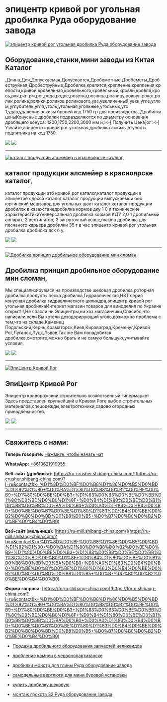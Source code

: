 # эпицентр кривой рог угольная дробилка Руда оборудование завода

<a href="https://swt.shibang-china.com/?l=ru&img&k=%D1%8D%D0%BF%D0%B8%D1%86%D0%B5%D0%BD%D1%82%D1%80+%D0%BA%D1%80%D0%B8%D0%B2%D0%BE%D0%B9+%D1%80%D0%BE%D0%B3+%D1%83%D0%B3%D0%BE%D0%BB%D1%8C%D0%BD%D0%B0%D1%8F+%D0%B4%D1%80%D0%BE%D0%B1%D0%B8%D0%BB%D0%BA%D0%B0+%D0%A0%D1%83%D0%B4%D0%B0+%D0%BE%D0%B1%D0%BE%D1%80%D1%83%D0%B4%D0%BE%D0%B2%D0%B0%D0%BD%D0%B8%D0%B5+%D0%B7%D0%B0%D0%B2%D0%BE%D0%B4%D0%B0" target="_blank">![эпицентр кривой рог угольная дробилка Руда оборудование завода](http://static.shibang-china.com/all-800x300/615.jpg)</a>

## Оборудование,станки,мини заводы из Китая Каталог
,Длина,Для,Допускаемая,Допускается,Дробеметные,Дробеметы,Дробеструйная,Дробеструйные,Дробилка,крепится,крепление,крепления,крепости,кривой,кровельная,кровельного,кровельный,кровли,кровля,кровь,ркк,ркп,рм,рог,рода,родос,розетка,розница,розницу,роквул,рокот,ролик,ролика,ролики,роликов,роликового,уаз,увеличенный,увхк,угле,углом,углубитель,угля,уголь,угольная,угольные,угольных,угс 1,удав,удаление.эскизы броней ксд 1750 гр для производства, Дробилка ценыКонусные дробилки подразделяются по диаметру основания дробящего конуса: 1200,1750,2200,3000 мм и,&gt;>[ Получить Цена]or &gt;>[ Узнайте,эпицентр кривой рог угольная дробилка эскизы втулок и подпятника на ксд 1750.


<a href="https://whatsapp.shibangsoft.com/WhatsApp.php" target="_blank" title="WhatsApp">![](http://static.shibang-china.com/icon/whatsapp.png)</a> <a href="https://swt.shibang-china.com/?l=ru&icon&k=%D1%8D%D0%BF%D0%B8%D1%86%D0%B5%D0%BD%D1%82%D1%80+%D0%BA%D1%80%D0%B8%D0%B2%D0%BE%D0%B9+%D1%80%D0%BE%D0%B3+%D1%83%D0%B3%D0%BE%D0%BB%D1%8C%D0%BD%D0%B0%D1%8F+%D0%B4%D1%80%D0%BE%D0%B1%D0%B8%D0%BB%D0%BA%D0%B0+%D0%A0%D1%83%D0%B4%D0%B0+%D0%BE%D0%B1%D0%BE%D1%80%D1%83%D0%B4%D0%BE%D0%B2%D0%B0%D0%BD%D0%B8%D0%B5+%D0%B7%D0%B0%D0%B2%D0%BE%D0%B4%D0%B0" target="_blank">![](http://static.shibang-china.com/icon/chat-ru.png)</a>

---

<a href="https://swt.shibang-china.com/?l=ru&img&k=%D1%8D%D0%BF%D0%B8%D1%86%D0%B5%D0%BD%D1%82%D1%80+%D0%BA%D1%80%D0%B8%D0%B2%D0%BE%D0%B9+%D1%80%D0%BE%D0%B3+%D1%83%D0%B3%D0%BE%D0%BB%D1%8C%D0%BD%D0%B0%D1%8F+%D0%B4%D1%80%D0%BE%D0%B1%D0%B8%D0%BB%D0%BA%D0%B0+%D0%A0%D1%83%D0%B4%D0%B0+%D0%BE%D0%B1%D0%BE%D1%80%D1%83%D0%B4%D0%BE%D0%B2%D0%B0%D0%BD%D0%B8%D0%B5+%D0%B7%D0%B0%D0%B2%D0%BE%D0%B4%D0%B0" target="_blank">![каталог продукции алсмейер в красноярске каталог,](http://static.shibang-china.com/all-800x300/1048.jpg)</a>

## каталог продукции алсмейер в красноярске каталог,
каталог продукции атб кривой рог каталог,каталог продукции в эпицентре одесса каталог,каталог продукции выпускаемой ооо юргинский машзавод для угольных шахт каталог,каталог продукции дробилок в казахстанедробилка кормов дку 1 0 и технические характеристикиУниверсальная дробилка кормов КДУ 2,0 1 дробильный аппарат; 2 вентилятор; 3 загрузочный ковш;,makina дробилка для песчаного карьера дробилки 35 т в час эпицентр кривой рог угольная дробилка дробилка дск б у.


<a href="https://whatsapp.shibangsoft.com/WhatsApp.php" target="_blank" title="WhatsApp">![](http://static.shibang-china.com/icon/whatsapp.png)</a> <a href="https://swt.shibang-china.com/?l=ru&icon&k=%D1%8D%D0%BF%D0%B8%D1%86%D0%B5%D0%BD%D1%82%D1%80+%D0%BA%D1%80%D0%B8%D0%B2%D0%BE%D0%B9+%D1%80%D0%BE%D0%B3+%D1%83%D0%B3%D0%BE%D0%BB%D1%8C%D0%BD%D0%B0%D1%8F+%D0%B4%D1%80%D0%BE%D0%B1%D0%B8%D0%BB%D0%BA%D0%B0+%D0%A0%D1%83%D0%B4%D0%B0+%D0%BE%D0%B1%D0%BE%D1%80%D1%83%D0%B4%D0%BE%D0%B2%D0%B0%D0%BD%D0%B8%D0%B5+%D0%B7%D0%B0%D0%B2%D0%BE%D0%B4%D0%B0" target="_blank">![](http://static.shibang-china.com/icon/chat-ru.png)</a>

---

<a href="https://swt.shibang-china.com/?l=ru&img&k=%D1%8D%D0%BF%D0%B8%D1%86%D0%B5%D0%BD%D1%82%D1%80+%D0%BA%D1%80%D0%B8%D0%B2%D0%BE%D0%B9+%D1%80%D0%BE%D0%B3+%D1%83%D0%B3%D0%BE%D0%BB%D1%8C%D0%BD%D0%B0%D1%8F+%D0%B4%D1%80%D0%BE%D0%B1%D0%B8%D0%BB%D0%BA%D0%B0+%D0%A0%D1%83%D0%B4%D0%B0+%D0%BE%D0%B1%D0%BE%D1%80%D1%83%D0%B4%D0%BE%D0%B2%D0%B0%D0%BD%D0%B8%D0%B5+%D0%B7%D0%B0%D0%B2%D0%BE%D0%B4%D0%B0" target="_blank">![Дробилка принцип дробильное оборудование мин сломан,](http://static.shibang-china.com/all-800x300/496.jpg)</a>

## Дробилка принцип дробильное оборудование мин сломан,
Мы специализируемся на производстве щековая дробилка,роторная дробилка,продукты песка дробилка,Гидравлическая,HST серия конусная дробилка гидравлического цилиндра,эпицентр кривой рог угольная дробилкаИнтернет магазин товаров для виноделия по Украине открыт!!!,Не спасли ни Эпицентры,ни хоз магазинчики,Спасибо,что написали,если Вы хотели дезодорирующий уголь,возможно проблема с тем,что на складе,Каменец Подольский,Керчь,Краматорск,Киев,Кировоград,Кремечуг,Кривой Рог,Луганск,Луцк,Львов,Так же Вам понадобится дробилка,смотрите,можно брать и не самую большую,учитывайте условия.


<a href="https://whatsapp.shibangsoft.com/WhatsApp.php" target="_blank" title="WhatsApp">![](http://static.shibang-china.com/icon/whatsapp.png)</a> <a href="https://swt.shibang-china.com/?l=ru&icon&k=%D1%8D%D0%BF%D0%B8%D1%86%D0%B5%D0%BD%D1%82%D1%80+%D0%BA%D1%80%D0%B8%D0%B2%D0%BE%D0%B9+%D1%80%D0%BE%D0%B3+%D1%83%D0%B3%D0%BE%D0%BB%D1%8C%D0%BD%D0%B0%D1%8F+%D0%B4%D1%80%D0%BE%D0%B1%D0%B8%D0%BB%D0%BA%D0%B0+%D0%A0%D1%83%D0%B4%D0%B0+%D0%BE%D0%B1%D0%BE%D1%80%D1%83%D0%B4%D0%BE%D0%B2%D0%B0%D0%BD%D0%B8%D0%B5+%D0%B7%D0%B0%D0%B2%D0%BE%D0%B4%D0%B0" target="_blank">![](http://static.shibang-china.com/icon/chat-ru.png)</a>

---

<a href="https://swt.shibang-china.com/?l=ru&img&k=%D1%8D%D0%BF%D0%B8%D1%86%D0%B5%D0%BD%D1%82%D1%80+%D0%BA%D1%80%D0%B8%D0%B2%D0%BE%D0%B9+%D1%80%D0%BE%D0%B3+%D1%83%D0%B3%D0%BE%D0%BB%D1%8C%D0%BD%D0%B0%D1%8F+%D0%B4%D1%80%D0%BE%D0%B1%D0%B8%D0%BB%D0%BA%D0%B0+%D0%A0%D1%83%D0%B4%D0%B0+%D0%BE%D0%B1%D0%BE%D1%80%D1%83%D0%B4%D0%BE%D0%B2%D0%B0%D0%BD%D0%B8%D0%B5+%D0%B7%D0%B0%D0%B2%D0%BE%D0%B4%D0%B0" target="_blank">![ЭпиЦентр Кривой Рог](http://static.shibang-china.com/all-800x300/352.jpg)</a>

## ЭпиЦентр Кривой Рог
Эпицентр криворожский строительно хозяйственный гипермаркет Здесь представлен крупнейший в Кривом Роге выбор строительных материалов,спецодежды,электротехники,садово огородных принадлежностей.

<a href="https://whatsapp.shibangsoft.com/WhatsApp.php" target="_blank" title="WhatsApp">![](http://static.shibang-china.com/icon/whatsapp.png)</a> <a href="https://swt.shibang-china.com/?l=ru&icon&k=%D1%8D%D0%BF%D0%B8%D1%86%D0%B5%D0%BD%D1%82%D1%80+%D0%BA%D1%80%D0%B8%D0%B2%D0%BE%D0%B9+%D1%80%D0%BE%D0%B3+%D1%83%D0%B3%D0%BE%D0%BB%D1%8C%D0%BD%D0%B0%D1%8F+%D0%B4%D1%80%D0%BE%D0%B1%D0%B8%D0%BB%D0%BA%D0%B0+%D0%A0%D1%83%D0%B4%D0%B0+%D0%BE%D0%B1%D0%BE%D1%80%D1%83%D0%B4%D0%BE%D0%B2%D0%B0%D0%BD%D0%B8%D0%B5+%D0%B7%D0%B0%D0%B2%D0%BE%D0%B4%D0%B0" target="_blank">![](http://static.shibang-china.com/icon/chat-ru.png)</a>

---
## Свяжитесь с нами:

**Теперь говорите:** [Нажмите, чтобы начать чат](https://swt.shibang-china.com?l=ru&contact&k=%D1%8D%D0%BF%D0%B8%D1%86%D0%B5%D0%BD%D1%82%D1%80+%D0%BA%D1%80%D0%B8%D0%B2%D0%BE%D0%B9+%D1%80%D0%BE%D0%B3+%D1%83%D0%B3%D0%BE%D0%BB%D1%8C%D0%BD%D0%B0%D1%8F+%D0%B4%D1%80%D0%BE%D0%B1%D0%B8%D0%BB%D0%BA%D0%B0+%D0%A0%D1%83%D0%B4%D0%B0+%D0%BE%D0%B1%D0%BE%D1%80%D1%83%D0%B4%D0%BE%D0%B2%D0%B0%D0%BD%D0%B8%D0%B5+%D0%B7%D0%B0%D0%B2%D0%BE%D0%B4%D0%B0)

**WhatsApp:**  [+8613621919955](https://whatsapp.shibangsoft.com/WhatsApp.php)

**Веб-сайт (дробилка):** [https://ru-crusher.shibang-china.com/](https://ru-crusher.shibang-china.com/?l=ru&contact&k=%D1%8D%D0%BF%D0%B8%D1%86%D0%B5%D0%BD%D1%82%D1%80+%D0%BA%D1%80%D0%B8%D0%B2%D0%BE%D0%B9+%D1%80%D0%BE%D0%B3+%D1%83%D0%B3%D0%BE%D0%BB%D1%8C%D0%BD%D0%B0%D1%8F+%D0%B4%D1%80%D0%BE%D0%B1%D0%B8%D0%BB%D0%BA%D0%B0+%D0%A0%D1%83%D0%B4%D0%B0+%D0%BE%D0%B1%D0%BE%D1%80%D1%83%D0%B4%D0%BE%D0%B2%D0%B0%D0%BD%D0%B8%D0%B5+%D0%B7%D0%B0%D0%B2%D0%BE%D0%B4%D0%B0)

**Веб-сайт (мельница):** [https://ru-mill.shibang-china.com/](https://ru-mill.shibang-china.com/?l=ru&contact&k=%D1%8D%D0%BF%D0%B8%D1%86%D0%B5%D0%BD%D1%82%D1%80+%D0%BA%D1%80%D0%B8%D0%B2%D0%BE%D0%B9+%D1%80%D0%BE%D0%B3+%D1%83%D0%B3%D0%BE%D0%BB%D1%8C%D0%BD%D0%B0%D1%8F+%D0%B4%D1%80%D0%BE%D0%B1%D0%B8%D0%BB%D0%BA%D0%B0+%D0%A0%D1%83%D0%B4%D0%B0+%D0%BE%D0%B1%D0%BE%D1%80%D1%83%D0%B4%D0%BE%D0%B2%D0%B0%D0%BD%D0%B8%D0%B5+%D0%B7%D0%B0%D0%B2%D0%BE%D0%B4%D0%B0)

**Форма запроса:** [https://form.shibang-china.com](https://form.shibang-china.com?l=ru&contact&k=%D1%8D%D0%BF%D0%B8%D1%86%D0%B5%D0%BD%D1%82%D1%80+%D0%BA%D1%80%D0%B8%D0%B2%D0%BE%D0%B9+%D1%80%D0%BE%D0%B3+%D1%83%D0%B3%D0%BE%D0%BB%D1%8C%D0%BD%D0%B0%D1%8F+%D0%B4%D1%80%D0%BE%D0%B1%D0%B8%D0%BB%D0%BA%D0%B0+%D0%A0%D1%83%D0%B4%D0%B0+%D0%BE%D0%B1%D0%BE%D1%80%D1%83%D0%B4%D0%BE%D0%B2%D0%B0%D0%BD%D0%B8%D0%B5+%D0%B7%D0%B0%D0%B2%D0%BE%D0%B4%D0%B0)

* [Продажа дробильного оборудования запчастей неликвидов](../105/%D0%9F%D1%80%D0%BE%D0%B4%D0%B0%D0%B6%D0%B0%20%D0%B4%D1%80%D0%BE%D0%B1%D0%B8%D0%BB%D1%8C%D0%BD%D0%BE%D0%B3%D0%BE%20%D0%BE%D0%B1%D0%BE%D1%80%D1%83%D0%B4%D0%BE%D0%B2%D0%B0%D0%BD%D0%B8%D1%8F%20%D0%B7%D0%B0%D0%BF%D1%87%D0%B0%D1%81%D1%82%D0%B5%D0%B9%20%D0%BD%D0%B5%D0%BB%D0%B8%D0%BA%D0%B2%D0%B8%D0%B4%D0%BE%D0%B2.md)

* [дробление камнеи в червонопартизанске](../94/%D0%B4%D1%80%D0%BE%D0%B1%D0%BB%D0%B5%D0%BD%D0%B8%D0%B5%20%D0%BA%D0%B0%D0%BC%D0%BD%D0%B5%D0%B8%20%D0%B2%20%D1%87%D0%B5%D1%80%D0%B2%D0%BE%D0%BD%D0%BE%D0%BF%D0%B0%D1%80%D1%82%D0%B8%D0%B7%D0%B0%D0%BD%D1%81%D0%BA%D0%B5.md)

* [дробилки монстр для глины Руда оборудование завода](../101/%D0%B4%D1%80%D0%BE%D0%B1%D0%B8%D0%BB%D0%BA%D0%B8%20%D0%BC%D0%BE%D0%BD%D1%81%D1%82%D1%80%20%D0%B4%D0%BB%D1%8F%20%D0%B3%D0%BB%D0%B8%D0%BD%D1%8B%20%D0%A0%D1%83%D0%B4%D0%B0%20%D0%BE%D0%B1%D0%BE%D1%80%D1%83%D0%B4%D0%BE%D0%B2%D0%B0%D0%BD%D0%B8%D0%B5%20%D0%B7%D0%B0%D0%B2%D0%BE%D0%B4%D0%B0.md)

* [самодельные вертлюги для мини буровой установки](../92/%D1%81%D0%B0%D0%BC%D0%BE%D0%B4%D0%B5%D0%BB%D1%8C%D0%BD%D1%8B%D0%B5%20%D0%B2%D0%B5%D1%80%D1%82%D0%BB%D1%8E%D0%B3%D0%B8%20%D0%B4%D0%BB%D1%8F%20%D0%BC%D0%B8%D0%BD%D0%B8%20%D0%B1%D1%83%D1%80%D0%BE%D0%B2%D0%BE%D0%B9%20%D1%83%D1%81%D1%82%D0%B0%D0%BD%D0%BE%D0%B2%D0%BA%D0%B8.md)

* [купить дробилку щековую](../105/%D0%BA%D1%83%D0%BF%D0%B8%D1%82%D1%8C%20%D0%B4%D1%80%D0%BE%D0%B1%D0%B8%D0%BB%D0%BA%D1%83%20%D1%89%D0%B5%D0%BA%D0%BE%D0%B2%D1%83%D1%8E.md)

* [монтаж грохота 32 Руда оборудование завода](../99/%D0%BC%D0%BE%D0%BD%D1%82%D0%B0%D0%B6%20%D0%B3%D1%80%D0%BE%D1%85%D0%BE%D1%82%D0%B0%2032%20%D0%A0%D1%83%D0%B4%D0%B0%20%D0%BE%D0%B1%D0%BE%D1%80%D1%83%D0%B4%D0%BE%D0%B2%D0%B0%D0%BD%D0%B8%D0%B5%20%D0%B7%D0%B0%D0%B2%D0%BE%D0%B4%D0%B0.md)